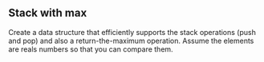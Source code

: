 ## Stack with max

Create a data structure that efficiently supports the stack operations (push and pop) and also a return-the-maximum operation. Assume the elements are reals numbers so that you can compare them.